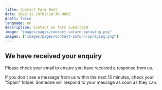 ```yaml
---
title: Contact Form Sent
date: 2022-12-18T03:10:36.000Z
draft: false
language: en
description: Contact us form submitted
image: "images/pages/contact-saturn-spraying.png"
images: ["images/pages/contact-saturn-spraying.png"]
---
```


## We have received your enquiry

Please check your email to ensure you have received a response from us. 

If you don't see a message from us within the next 15 minutes, check your "Spam" folder. Someone will respond to your message as soon as they can.
